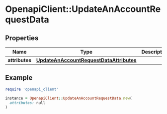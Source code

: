 # OpenapiClient::UpdateAnAccountRequestData

## Properties

| Name | Type | Description | Notes |
| ---- | ---- | ----------- | ----- |
| **attributes** | [**UpdateAnAccountRequestDataAttributes**](UpdateAnAccountRequestDataAttributes.md) |  | [optional] |

## Example

```ruby
require 'openapi_client'

instance = OpenapiClient::UpdateAnAccountRequestData.new(
  attributes: null
)
```

